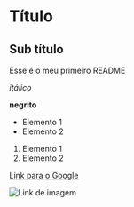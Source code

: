 # Título

## Sub título

Esse é o meu primeiro README

*itálico*

**negrito**

- Elemento 1
- Elemento 2

1) Elemento 1
2) Elemento 2

[Link para o Google](https://www.google.com )


![Link de imagem](https://encrypted-tbn0.gstatic.com/images?q=tbn:ANd9GcRxFOPs5fpAZo_MPKglPk5NrnYn5fxnf11WKQcPE8Qqdulz8FqKFWOexW-LEe8FMCe-9QCTom2k2FINP85G6EqA7WXQ_bDxtV6L2A9JShTN)